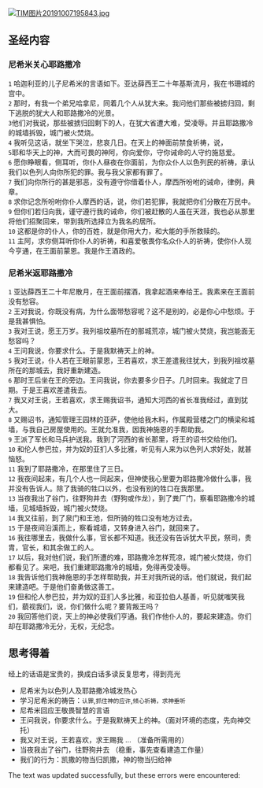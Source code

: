 [![TIM图片20191007195843.jpg](https://camo.githubusercontent.com/7906dacadb1c67154ae88fdc64f5855a3daef7320691194d52d53819ccbf070e/687474703a2f2f7777312e73696e61696d672e636e2f6c617267652f64663535316561356c7931673770767873746c72306a3233376b32656f6b6a6d2e6a7067)](https://camo.githubusercontent.com/7906dacadb1c67154ae88fdc64f5855a3daef7320691194d52d53819ccbf070e/687474703a2f2f7777312e73696e61696d672e636e2f6c617267652f64663535316561356c7931673770767873746c72306a3233376b32656f6b6a6d2e6a7067)

## 圣经内容

### 尼希米关心耶路撒冷

`1` 哈迦利亚的儿子尼希米的言语如下。亚达薛西王二十年基斯流月，我在书珊城的宫中。  
`2` 那时，有我一个弟兄哈拿尼，同着几个人从犹大来。我问他们那些被掳归回，剩下逃脱的犹大人和耶路撒冷的光景。  
`3`他们对我说，那些被掳归回剩下的人，在犹大省遭大难，受凌辱。并且耶路撒冷的城墙拆毁，城门被火焚烧。  
`4` 我听见这话，就坐下哭泣，悲哀几日。在天上的神面前禁食祈祷，说，  
`5`耶和华天上的神，大而可畏的神阿，你向爱你，守你诫命的人守约施慈爱。  
`6` 愿你睁眼看，侧耳听，你仆人昼夜在你面前，为你众仆人以色列民的祈祷，承认我们以色列人向你所犯的罪。我与我父家都有罪了。  
`7` 我们向你所行的甚是邪恶，没有遵守你借着仆人，摩西所吩咐的诫命，律例，典章。  
`8` 求你记念所吩咐你仆人摩西的话，说，你们若犯罪，我就把你们分散在万民中。  
`9` 但你们若归向我，谨守遵行我的诫命，你们被赶散的人虽在天涯，我也必从那里将他们招聚回来，带到我所选择立为我名的居所。  
`10` 这都是你的仆人，你的百姓，就是你用大力，和大能的手所救赎的。  
`11` 主阿，求你侧耳听你仆人的祈祷，和喜爱敬畏你名众仆人的祈祷，使你仆人现今亨通，在王面前蒙恩。我是作王酒政的。

### 尼希米返耶路撒冷

`1` 亚达薛西王二十年尼散月，在王面前摆酒，我拿起酒来奉给王。我素来在王面前没有愁容。  
`2` 王对我说，你既没有病，为什么面带愁容呢？这不是别的，必是你心中愁烦。于是我甚惧怕。  
`3` 我对王说，愿王万岁。我列祖坟墓所在的那城荒凉，城门被火焚烧，我岂能面无愁容吗？  
`4` 王问我说，你要求什么。于是我默祷天上的神。  
`5` 我对王说，仆人若在王眼前蒙恩，王若喜欢，求王差遣我往犹大，到我列祖坟墓所在的那城去，我好重新建造。  
`6` 那时王后坐在王的旁边。王问我说，你去要多少日子。几时回来。我就定了日期。于是王喜欢差遣我去。  
`7` 我又对王说，王若喜欢，求王赐我诏书，通知大河西的省长准我经过，直到犹大。  
`8` 又赐诏书，通知管理王园林的亚萨，使他给我木料，作属殿营楼之门的横梁和城墙，与我自己房屋使用的。王就允准我，因我神施恩的手帮助我。  
`9` 王派了军长和马兵护送我。我到了河西的省长那里，将王的诏书交给他们。  
`10` 和伦人参巴拉，并为奴的亚扪人多比雅，听见有人来为以色列人求好处，就甚恼怒。  
`11` 我到了耶路撒冷，在那里住了三日。  
`12` 我夜间起来，有几个人也一同起来，但神使我心里要为耶路撒冷做什么事，我并没有告诉人。除了我骑的牲口以外，也没有别的牲口在我那里。  
`13` 当夜我出了谷门，往野狗井去（野狗或作龙），到了粪厂门，察看耶路撒冷的城墙，见城墙拆毁，城门被火焚烧。  
`14` 我又往前，到了泉门和王池，但所骑的牲口没有地方过去。  
`15` 于是夜间沿溪而上，察看城墙，又转身进入谷门，就回来了。  
`16` 我往哪里去，我做什么事，官长都不知道。我还没有告诉犹大平民，祭司，贵胄，官长，和其余做工的人。  
`17` 以后，我对他们说，我们所遭的难，耶路撒冷怎样荒凉，城门被火焚烧，你们都看见了。来吧，我们重建耶路撒冷的城墙，免得再受凌辱。  
`18` 我告诉他们我神施恩的手怎样帮助我，并王对我所说的话。他们就说，我们起来建造吧。于是他们奋勇做这善工。  
`19` 但和伦人参巴拉，并为奴的亚扪人多比雅，和亚拉伯人基善，听见就嗤笑我们，藐视我们，说，你们做什么呢？要背叛王吗？  
`20` 我回答他们说，天上的神必使我们亨通。我们作他仆人的，要起来建造。你们却在耶路撒冷无分，无权，无纪念。

## 思考得着

经上的话语是宝贵的，换成白话多读反复思考，得到亮光

-   尼希米为以色列人及耶路撒冷城发热心
-   学习尼希米的祷告：`认罪`,`抓住神的应许`,`倾心祈祷，求神垂听`
-   尼希米回应王敬畏智慧的言语
-   王问我说，你要求什么。于是我默祷天上的神。（面对环境的态度，先向神交托）
-   我又对王说，王若喜欢，求王赐我 ... （准备所需用的）
-   当夜我出了谷门，往野狗井去 （稳重，事先查看建造工作量）
-   我们的行为：凯撒的物当归凯撒，神的物当归给神

The text was updated successfully, but these errors were encountered: